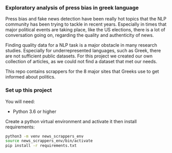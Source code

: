 ### Exploratory analysis of press bias in greek language

Press bias and fake news detection have been really hot topics that the NLP community has been trying to tackle in recent years. Especially in times that major political events are taking place, like the US elections, there is a lot of conversation going on, regarding the quality and authenticity of news. 

Finding quality data for a NLP task is a major obstacle in many research studies. Especially for underrepresented languages, such as Greek, there are not sufficient public datasets. For this project we created our own collection of articles, as we could not find a dataset that met our needs. 

This repo contains scrappers for the 8 major sites that Greeks use to get informed about politics. 

### Set up this project
You will need: 
* Python 3.6 or higher

Create a python virtual environment and activate it then install requirements:
```sh
python3 -m venv news_scrappers_env
source news_scrappers_env/bin/activate
pip install -r requirements.txt
```

